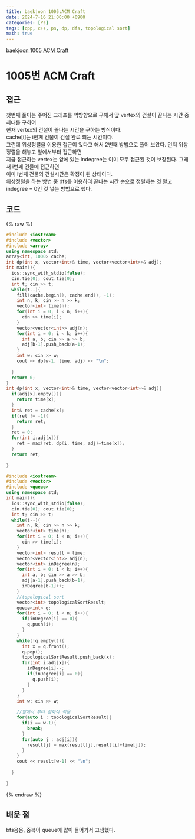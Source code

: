 ```yaml
---
title: baekjoon 1005:ACM Craft
date: 2024-7-16 21:00:00 +0900
categories: [Ps]
tags: [cpp, c++, ps, dp, dfs, topological sort]
math: true
---
```


[baekjoon 1005 ACM Craft](https://www.acmicpc.net/problem/1005)

# 1005번 ACM Craft

## 접근
첫번째 풀이는 주어진 그래프를 역방향으로 구해서 앞 vertex의 건설이 끝나는 시간 중 최대를 구하여  
현재 vertex의 건설이 끝나는 시간을 구하는 방식이다.  
cache[i]는 i번째 건물이 건설 완료 되는 시간이다.  
그런데 위상정렬을 이용한 접근이 있다고 해서 2번째 방법으로 풀어 보았다. 먼저 위상정렬을 해놓고 앞에서부터 접근하면  
지금 접근하는 vertex는 앞에 있는 indegree는 이미 모두 접근된 것이 보장된다. 그래서 i번째 건물에 접근하면  
이미 i번째 건물의 건설시간은 확정이 된 상태이다.  
위상정렬을 하는 방법 중 dfs를 이용하여 끝나는 시간 순으로 정렬하는 것 말고 indegree = 0인 것 넣는 방법으로 했다.  
## 코드
{% raw %}
```cpp
#include <iostream>
#include <vector>
#include <array>
using namespace std;
array<int, 1000> cache;
int dp(int x, vector<int>& time, vector<vector<int>>& adj);
int main(){
  ios::sync_with_stdio(false);
  cin.tie(0); cout.tie(0);
  int t; cin >> t;
  while(t--){
    fill(cache.begin(), cache.end(), -1);
    int n, k; cin >> n >> k;
    vector<int> time(n);
    for(int i = 0; i < n; i++){
      cin >> time[i];
    }
    vector<vector<int>> adj(n);
    for(int i = 0; i < k; i++){
      int a, b; cin >> a >> b;
      adj[b-1].push_back(a-1);
    }
    int w; cin >> w;
    cout << dp(w-1, time, adj) << "\n";
    
  }
  return 0;
}
int dp(int x, vector<int>& time, vector<vector<int>>& adj){
  if(adj[x].empty()){
    return time[x];
  }
  int& ret = cache[x];
  if(ret != -1){
    return ret;
  }
  ret = 0;
  for(int i:adj[x]){
    ret = max(ret, dp(i, time, adj)+time[x]);
  }
  return ret;
  
}
```
```cpp
#include <iostream>
#include <vector>
#include <queue>
using namespace std;
int main(){
  ios::sync_with_stdio(false);
  cin.tie(0); cout.tie(0);
  int t; cin >> t;
  while(t--){
    int n, k; cin >> n >> k;
    vector<int> time(n);
    for(int i = 0; i < n; i++){
      cin >> time[i];
    }
    vector<int> result = time;
    vector<vector<int>> adj(n);
    vector<int> inDegree(n);
    for(int i = 0; i < k; i++){
      int a, b; cin >> a >> b;
      adj[a-1].push_back(b-1);
      inDegree[b-1]++;
    }
    //topological sort
    vector<int> topologicalSortResult;
    queue<int> q;
    for(int i = 0; i < n; i++){
      if(inDegree[i] == 0){
        q.push(i);
      }
    }
    while(!q.empty()){
      int x = q.front();
      q.pop();
      topologicalSortResult.push_back(x);
      for(int i:adj[x]){
        inDegree[i]--;
        if(inDegree[i] == 0){
          q.push(i);
        }
      }
    }
    int w; cin >> w;

    //앞에서 부터 점화식 적용
    for(auto i : topologicalSortResult){
      if(i == w-1){
        break;
      }
      for(auto j : adj[i]){
        result[j] = max(result[j],result[i]+time[j]);
      }
    }
    cout << result[w-1] << "\n";
    
  }
  
}

```
{% endraw %}


## 배운 점
bfs응용, 중복이 queue에 많이 들어가서 고생했다.

